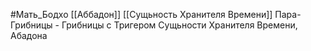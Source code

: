 #Мать_Бодхо 
[[Аббадон]] [[Сущьность Хранителя Времени]] 
Пара-Грибницы - Грибницы с Тригером Сущьности Хранителя Времени, Абадона
